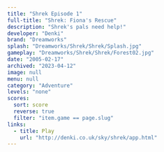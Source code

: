 ```yaml
---
title: "Shrek Episode 1"
full-title: "Shrek: Fiona's Rescue"
description: "Shrek's pals need help!"
developer: "Denki"
brand: "Dreamworks"
splash: "Dreamworks/Shrek/Shrek/Splash.jpg"
gameplay: "Dreamworks/Shrek/Shrek/Forest02.jpg"
date: "2005-02-17"
archived: "2023-04-12"
image: null
menu: null
category: "Adventure"
levels: "none"
scores:
  sort: score
  reverse: true
  filter: "item.game == page.slug"
links:
  - title: Play
    url: "http://denki.co.uk/sky/shrek/app.html"
---
```

